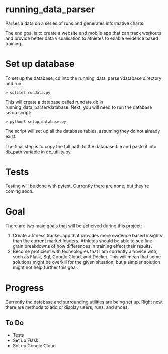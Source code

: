 # running_data_parser
Parses a data on a series of runs and generates informative charts.

The end goal is to create a website and mobile app that can track workouts and provide better data visualisation to athletes to enable evidence based training.

# Set up database
To set up the database, cd into the running_data_parser/database directory and run:

```> sqlite3 rundata.py```

This will create a database called rundata.db in running_data_parser/database.
Next, you will need to run the database setup script:

```> python3 setup_database.py```

The script will set up all the database tables, assuming they do not already exist.

The final step is to copy the full path to the database file and paste it into db_path variable in db_utility.py.

# Tests
Testing will be done with pytest. Currently there are none, but they're coming soon.

# Goal
There are two main goals that will be acheived during this project:

1. Create a fitness tracker app that provides more evidence based insights than the current market leaders. Athletes should be able to see fine grain breakdowns of how differences in training effect their results.
2. Become proficient with technologies that I am currently a novice with, such as Flask, Sql, Google Cloud, and Docker. This will mean that some solutions might be overkill for the given situation, but a simpler solution might not help further this goal. 

# Progress
Currently the database and surrounding utilities are being set up. Right now, there are methods to add or display users, runs, and shoes.

## To Do
* Tests
* Set up Flask
* Set up Google Cloud
